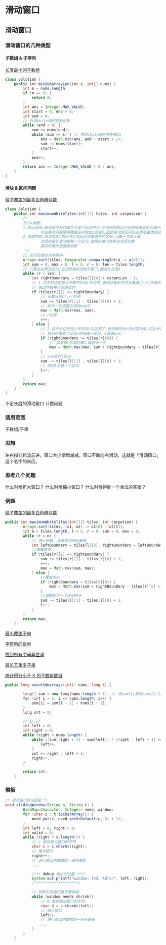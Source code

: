 
# 滑动窗口


## 滑动窗口

### 滑动窗口的几种类型
#### 子数组 & 子序列
[长度最小的子数组](https://leetcode.cn/problems/minimum-size-subarray-sum/)
```java
class Solution {
    public int minSubArrayLen(int s, int[] nums) {
        int n = nums.length;
        if (n == 0) {
            return 0;
        }
        int ans = Integer.MAX_VALUE;
        int start = 0, end = 0;
        int sum = 0;
        // 外层while循环控制结束
        while (end < n) {
            sum += nums[end];
            while (sum >= s) { // 内层while循环控制窗口
                ans = Math.min(ans, end - start + 1);
                sum -= nums[start];
                start++;
            }
            end++;
        }
        return ans == Integer.MAX_VALUE ? 0 : ans;
    }
}
```
#### 滑块 & 区间问题
[毯子覆盖的最多白色砖块数](https://leetcode.cn/problems/maximum-white-tiles-covered-by-a-carpet/)
```java
class Solution {
    public int maximumWhiteTiles(int[][] tiles, int carpetLen) {
        /*
        贪心+滑窗:
        1.贪心证明:假设毯子左边缘位于某个区间中间,此时向右移动只会使得覆盖区间减少1或者0
                向左移动只会使得覆盖区间增加1或者0,因此移动至区间左边界是最优的选择
        2.滑窗方式:每次固定l指针然后找出区间覆盖到的区间,计算一次最大值
                之后左指针主动右移一个区间,右指针被动右移至合适位置
                最后的最大值就是结果
         */
        // 区间左端点升序排序·
        Arrays.sort(tiles, Comparator.comparingInt(a -> a[0]));
        int sum = 0, max = 0, l = 0, r = 0, len = tiles.length;
        // 只要右边界还合法(左边界最后的就不要了,都是小的值)
        while (r < len) {
            int rightBoundary = tiles[l][0] + carpetLen - 1;
            // 1.毯子右边还是大于等于区间r右边界,表明还是处于完全覆盖[l,r]所有区间->r继续右移
            // 右边界右移也有限度的
            if (tiles[r][1] <= rightBoundary) {
                // 计算当前[l,r]的和
                sum += tiles[r][1] - tiles[r][0] + 1;
                // 统计一次完整区间的sum先
                max = Math.max(max, sum);
                // r右移
                r++;
            } else {
                // 2.毯子右边已经小于区间r右边界了,表明有区间r已经突出来,可以计算以毯子左边在tiles[l][0]覆盖的瓷砖数
                // 毯子还覆盖了区间r的前面一部分,计算进sum
                if (rightBoundary >= tiles[r][0]) {
                    // 如果有r区间的碎片再统计一次
                    max = Math.max(max, sum + rightBoundary - tiles[r][0] + 1);
                }
                // sum舍弃l区间
                sum -= tiles[l][1] - tiles[l][0] + 1;
                // 同时l右移一个区间
                l++;
            }
        }
        return max;
    }
}
```
不定长度的滑动窗口
计数问题

### 适用范围
子数组/子串

### 思想
左右指针轮流前进，窗口大小增增减减，窗口不断向右滑动，这就是「滑动窗口」这个名字的来历。

### 思考几个问题
什么时候扩大窗口？
什么时候缩小窗口？
什么时候得到一个合法的答案？

### 例题
[毯子覆盖的最多白色砖块数](https://leetcode.cn/problems/maximum-white-tiles-covered-by-a-carpet/)
```java
public int maximumWhiteTiles(int[][] tiles, int carpetLen) {
        Arrays.sort(tiles, (o1, o2) -> o1[0] - o2[0]);
        int n = tiles.length, l = 0, r = 0, sum = 0, max = 0;
        while (r < n) {
            // 贪心思路，从最左边开始覆盖
            int leftBoundary = tiles[l][0], rightBoundary = leftBoundary + carpetLen - 1;
            //未覆盖完
            if (tiles[r][1] <= rightBoundary) {
                sum += tiles[r][1] - tiles[r][0] + 1;
                r++;
                max = Math.max(sum, max);
            } else {
                //覆盖部分
                if (rightBoundary > tiles[r][0]) {
                    max = Math.max(sum + rightBoundary - tiles[r][0] + 1, max);
                }
                //调整到下一个区间开头
                sum -= tiles[l][1] - tiles[l][0] + 1;
                l++;
            }
        }
        return max;
    }
 ```   
[最小覆盖子串](https://leetcode.cn/problems/minimum-window-substring/)

[字符串的排列](https://leetcode.cn/problems/permutation-in-string/)

[找到所有字母异位词](https://leetcode.cn/problems/find-all-anagrams-in-a-string/)

[最长无重复子串](https://leetcode.cn/problems/longest-substring-without-repeating-characters/)

[统计得分小于 K 的子数组数目](https://leetcode.cn/problems/count-subarrays-with-score-less-than-k/)
```java
public long countSubarrays(int[] nums, long k) {

        long[] sum = new long[nums.length + 1]; // 用sum[i]表示nums[i-1]前的前缀和，方便运算,前缀和一般用long，防止溢出
        for (int i = 1; i <= nums.length; i++) {
            sum[i] = sum[i - 1] + nums[i - 1];
        }
        long cnt = 0;

        //【j,i】
        int left = 0;
        int right = 0;
        while (right < nums.length) {
            while ((sum[right + 1] - sum[left]) * (right - left + 1) >= k) {
                left++;
            }
            cnt += right - left + 1;
            right++;
        }

        return cnt;
    }
```
### 模板
```java
/* 滑动窗口算法框架 */
void slidingWindow(String s, String t) {
        HashMap<Character, Integer> need, window;
        for (char c : t.toCharArray()) {
            need.put(c, need.getOrDefault(c, 0) + 1);
        }
        int left = 0, right = 0;
        int valid = 0;
        while (right < s.length()) {
            // c 是将移入窗口的字符
            char c = s.charAt(right);
            // 增大窗口
            right++;
            // 进行窗口内数据的一系列更新
            ...

            /*** debug 输出的位置 ***/
            System.out.printf("window: [%d, %d)\n", left, right);
            /********************/

            // 判断左侧窗口是否要收缩
            while (window needs shrink){
                // d 是将移出窗口的字符
                char d = s.charAt(left);
                // 缩小窗口
                left++;
                // 进行窗口内数据的一系列更新
                ...
            }
        }
    }
```
